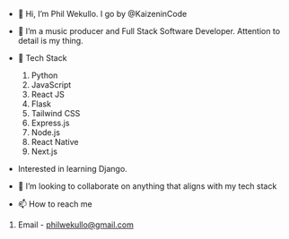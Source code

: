 - 👋 Hi, I’m Phil Wekullo. I go by @KaizeninCode
- 👀 I’m a music producer and Full Stack Software Developer. Attention to detail is my thing.
- 🌱 Tech Stack
  1. Python
  2. JavaScript
  3. React JS
  4. Flask
  5. Tailwind CSS
  6. Express.js
  7. Node.js
  8. React Native
  9. Next.js

- Interested in learning Django.     
     
- 💞️ I’m looking to collaborate on anything that aligns with my tech stack
- 📫 How to reach me 
1. Email - philwekullo@gmail.com




<!---
KaizeninCode/KaizeninCode is a ✨ special ✨ repository because its `README.md` (this file) appears on your GitHub profile.
You can click the Preview link to take a look at your changes.
--->

